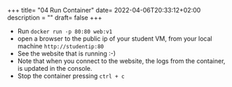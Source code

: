 +++
title= "04 Run Container"
date= 2022-04-06T20:33:12+02:00
description = ""
draft= false
+++

- Run `docker run -p 80:80 web:v1`
- open a browser to the public ip of your student VM, from your local machine `http://studentip:80`
- See the website that is running :-) 
- Note that when you connect to the website, the logs from the container, is updated in the console. 
- Stop the container pressing `ctrl + c`
